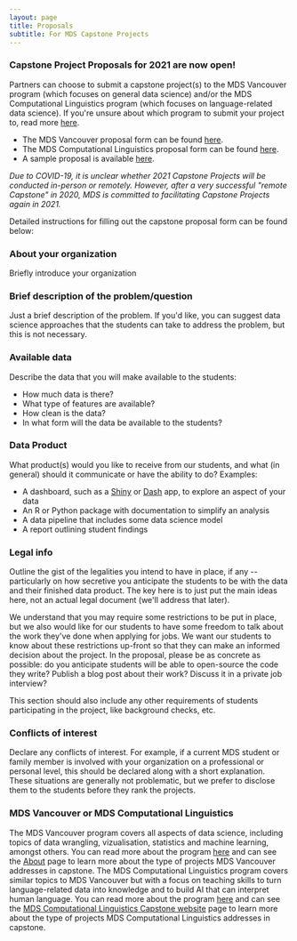 ```yaml
---
layout: page
title: Proposals
subtitle: For MDS Capstone Projects
---
```


### Capstone Project Proposals for 2021 are now open!

Partners can choose to submit a capstone project(s) to the MDS Vancouver program (which focuses on general data science) and/or the MDS Computational Linguistics program (which focuses on language-related data science). If you're unsure about which program to submit your project to, read more [here](#mds-vancouver-or-mds-computational-linguistics).
- The MDS Vancouver proposal form can be found [here](https://ubc.ca1.qualtrics.com/jfe/form/SV_cCmtC3gLkgyQ2c5).
- The MDS Computational Linguistics proposal form can be found [here](https://ubc.ca1.qualtrics.com/jfe/form/SV_6G26k7yyLVRcb0F).
- A sample proposal is available [here](/capstone/sample_proposal).

*Due to COVID-19, it is unclear whether 2021 Capstone Projects will be conducted in-person or remotely. However, after a very successful "remote Capstone" in 2020, MDS is committed to facilitating Capstone Projects again in 2021.*

Detailed instructions for filling out the capstone proposal form can be found below:

### About your organization

Briefly introduce your organization

### Brief description of the problem/question

Just a brief description of the problem. If you'd like, you can suggest data science approaches that the students can take to address the problem, but this is not necessary.

### Available data

Describe the data that you will make available to the students:

- How much data is there? 
- What type of features are available? 
- How clean is the data?
- In what form will the data be available to the students?

### Data Product

What product(s) would you like to receive from our students, and what (in general) should it communicate or have the ability to do? Examples:

- A dashboard, such as a [Shiny](https://shiny.rstudio.com/) or [Dash](https://plot.ly/products/dash/) app, to explore an aspect of your data
- An R or Python package with documentation to simplify an analysis
- A data pipeline that includes some data science model
- A report outlining student findings

### Legal info

Outline the gist of the legalities you intend to have in place, if any -- particularly on how secretive you anticipate the students to be with the data and their finished data product. The key here is to just put the main ideas here, not an actual legal document (we'll address that later).

We understand that you may require some restrictions to be put in place, but we also would like for our students to have some freedom to talk about the work they've done when applying for jobs. We want our students to know about these restrictions up-front so that they can make an informed decision about the project. In the proposal, please be as concrete as possible: do you anticipate students will be able to open-source the code they write? Publish a blog post about their work? Discuss it in a private job interview? 

This section should also include any other requirements of students participating in the project, like background checks, etc.

### Conflicts of interest

Declare any conflicts of interest. For example, if a current MDS student or family member is involved with your organization on a professional or personal level, this should be declared along with a short explanation. These situations are generally not problematic, but we prefer to disclose them to the students before they rank the projects.

### MDS Vancouver or MDS Computational Linguistics

The MDS Vancouver program covers all aspects of data science, including topics of data wrangling, vizualisation, statistics and machine learning, amongst others. You can read more about the program [here](https://masterdatascience.ubc.ca/programs/vancouver) and can see the [About](/capstone/about) page to learn more about the type of projects MDS Vancouver addresses in capstone. The MDS Computational Linguistics program covers similar topics to MDS Vancouver but with a focus on teaching skills to turn language-related data into knowledge and to build AI that can interpret human language. You can read more about the program [here](https://masterdatascience.ubc.ca/programs/vancouver) and can see the [MDS Computational Linguistics Capstone website](https://ubc-mds-cl.github.io/about) page to learn more about the type of projects MDS Computational Linguistics addresses in capstone.
